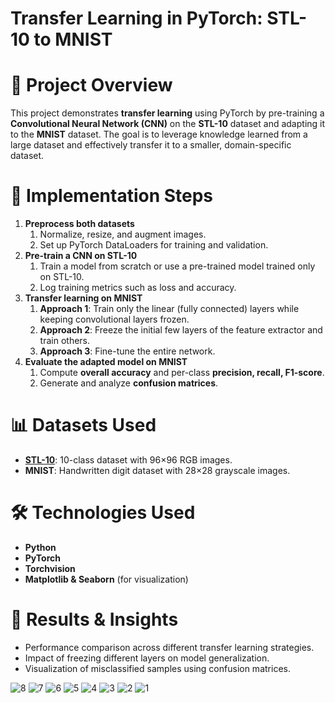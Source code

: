 # ﻿**Transfer Learning in PyTorch: STL-10 to MNIST**

# **📌 Project Overview**

This project demonstrates **transfer learning** using PyTorch by pre-training a **Convolutional Neural Network (CNN)** on the **STL-10** dataset and adapting it to the **MNIST** dataset. The goal is to leverage knowledge learned from a large dataset and effectively transfer it to a smaller, domain-specific dataset.

# **🚀 Implementation Steps**

1. **Preprocess both datasets**
   1. Normalize, resize, and augment images.
   1. Set up PyTorch DataLoaders for training and validation.
1. **Pre-train a CNN on STL-10**
   1. Train a model from scratch or use a pre-trained model trained only on STL-10.
   1. Log training metrics such as loss and accuracy.
1. **Transfer learning on MNIST**
   1. **Approach 1**: Train only the linear (fully connected) layers while keeping convolutional layers frozen.
   1. **Approach 2**: Freeze the initial few layers of the feature extractor and train others.
   1. **Approach 3**: Fine-tune the entire network.
1. **Evaluate the adapted model on MNIST**
   1. Compute **overall accuracy** and per-class **precision, recall, F1-score**.
   1. Generate and analyze **confusion matrices**.

# **📊 Datasets Used**

- [**STL-10**](https://cs.stanford.edu/~acoates/stl10/): 10-class dataset with 96×96 RGB images.
- **MNIST**: Handwritten digit dataset with 28×28 grayscale images.

# **🛠 Technologies Used**

- **Python**
- **PyTorch**
- **Torchvision**
- **Matplotlib & Seaborn** (for visualization)

# **📌 Results & Insights**

- Performance comparison across different transfer learning strategies.
- Impact of freezing different layers on model generalization.
- Visualization of misclassified samples using confusion matrices.


![8](https://github.com/user-attachments/assets/4d561e68-ebc3-4263-bd49-23a37f955b4c)
![7](https://github.com/user-attachments/assets/d829ce55-c7d6-442e-bf3a-3026a80a65d3)
![6](https://github.com/user-attachments/assets/99e026be-d2c7-4567-a243-c8b3098681c8)
![5](https://github.com/user-attachments/assets/b33ac39e-d010-4510-a692-cbb1c91f8fc1)
![4](https://github.com/user-attachments/assets/83dffe46-5183-4419-a2a3-1073caa06760)
![3](https://github.com/user-attachments/assets/e6c2f125-d600-439e-838b-474c4e4423f6)
![2](https://github.com/user-attachments/assets/ad2f0d20-244a-4d18-bfea-d9b9440e6caf)
![1](https://github.com/user-attachments/assets/6f6e54c8-adbf-4267-9888-2c95b1e07216)
